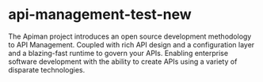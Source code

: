 # api-management-test-new
The Apiman project introduces an open source development methodology to API Management. Coupled with rich API design and a configuration layer and a blazing-fast runtime to govern your APIs. Enabling enterprise software development with the ability to create APIs using a variety of disparate technologies.
